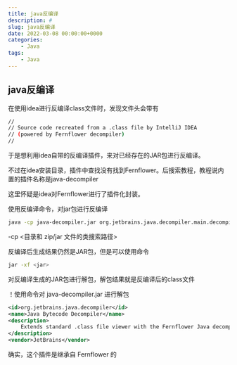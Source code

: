 ```yaml
---
title: java反编译
description: #
slug: java反编译
date: 2022-03-08 00:00:00+0000
categories:
    - Java
tags:
    - Java
---
```


## java反编译

在使用idea进行反编译class文件时，发现文件头会带有

```bash
//
// Source code recreated from a .class file by IntelliJ IDEA
// (powered by Fernflower decompiler)
//
```

于是想利用idea自带的反编译插件，来对已经存在的JAR包进行反编译。

不过在idea安装目录，插件中查找没有找到Fernflower。后搜索教程，教程说内置的插件名称是java-decompiler

这里怀疑是idea对Fernflower进行了插件化封装。

使用反编译命令，对jar包进行反编译

```bash
java -cp java-decompiler.jar org.jetbrains.java.decompiler.main.decompiler.ConsoleDecompiler -hdc=0 -dgs=1 -rsy=1 -rbr=1 -lit=1 -nls=1 -mpm=60 <jar> <反编译后的JAR生成目录>
```

-cp <目录和 zip/jar 文件的类搜索路径>

反编译后生成结果仍然是JAR包，但是可以使用命令

```bash
jar -xf <jar>
```

对反编译生成的JAR包进行解包，解包结果就是反编译后的class文件

！使用命令对 java-decompiler.jar 进行解包

```xml
<id>org.jetbrains.java.decompiler</id>
<name>Java Bytecode Decompiler</name>
<description>
    Extends standard .class file viewer with the Fernflower Java decompiler
</description>
<vendor>JetBrains</vendor>
```

确实，这个插件是继承自 Fernflower 的